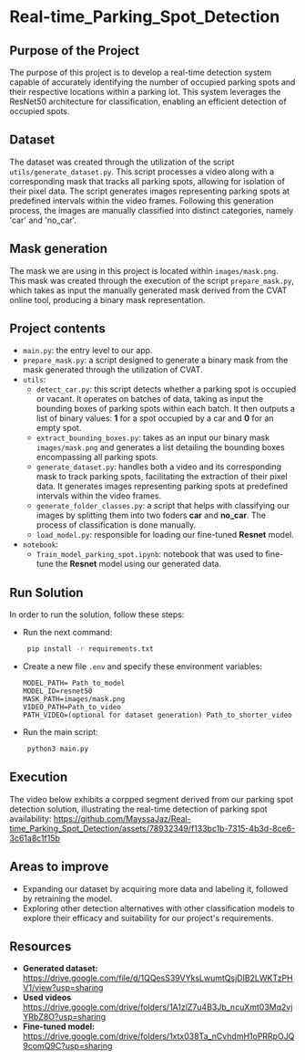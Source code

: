 # Real-time_Parking_Spot_Detection

## Purpose of the Project
The purpose of this project is to develop a real-time detection system capable of accurately identifying the number of occupied parking spots and their respective locations within a parking lot. This system leverages the ResNet50 architecture for classification, enabling an efficient detection of occupied spots.
## Dataset
The dataset was created through the utilization of the script `utils/generate_dataset.py`. This script processes a video along with a corresponding mask that tracks all parking spots, allowing for isolation of their pixel data. The script generates images representing parking spots at predefined intervals within the video frames. Following this generation process, the images are manually classified into distinct categories, namely 'car' and 'no_car'.
## Mask generation
The mask we are using in this project is located within `images/mask.png`. This mask was created through the execution of the script `prepare_mask.py`, which takes as input the manually generated mask derived from the CVAT online tool, producing a binary mask representation.
## Project contents
- `main.py`: the entry level to our app.
- `prepare_mask.py`: a script designed to generate a binary mask from the mask generated through the utilization of CVAT.
- `utils`:
    - `detect_car.py`: this script detects whether a parking spot is occupied or vacant. It operates on batches of data, taking as input the bounding boxes of parking spots within each batch. It then outputs a list of binary values: **1** for a spot occupied by a car and **0** for an empty spot.
    - `extract_bounding_boxes.py`: takes as an input our binary mask `images/mask.png` and generates a list detailing the bounding boxes encompassing all parking spots.
    - `generate_dataset.py`: handles both a video and its corresponding mask to track parking spots, facilitating the extraction of their pixel data. It generates images representing parking spots at predefined intervals within the video frames.
    - `generate_folder_classes.py`: a script that helps with classifying our images by splitting them into two foders **car** and **no_car**. The process of classification is done manually.
    - `load_model.py`: responsible for loading our fine-tuned **Resnet** model.
- `notebook`:
    - `Train_model_parking_spot.ipynb`: notebook that was used to fine-tune the **Resnet** model using our generated data.
## Run Solution
In order to run the solution, follow these steps:
- Run the next command:
   ```bash
    pip install -r requirements.txt
   ```
- Create a new file `.env` and specify these environment variables:
    ```env
    MODEL_PATH= Path_to_model
    MODEL_ID=resnet50
    MASK_PATH=images/mask.png
    VIDEO_PATH=Path_to_video
    PATH_VIDEO=(optional for dataset generation) Path_to_shorter_video
 
   ```
- Run the main script:
   ```bash
    python3 main.py
   ```

## Execution
The video below exhibits a corpped segment derived from our parking spot detection solution, illustrating the real-time detection of parking spot availability:
https://github.com/MayssaJaz/Real-time_Parking_Spot_Detection/assets/78932349/f133bc1b-7315-4b3d-8ce6-3c61a8c1f15b
## Areas to improve
- Expanding our dataset by acquiring more data and labeling it, followed by retraining the model.
- Exploring other detection alternatives with other classification models to explore their efficacy and suitability for our project's requirements.


## Resources
- **Generated dataset:** https://drive.google.com/file/d/1QQesS39VYksLwumtQsjDIB2LWKTzPHV1/view?usp=sharing
- **Used videos** https://drive.google.com/drive/folders/1A1zlZ7u4B3Jb_ncuXmt03Mq2vjYRbZ8O?usp=sharing
- **Fine-tuned model:** https://drive.google.com/drive/folders/1xtx038Ta_nCvhdmH1oPRRpOJQ9comQ9C?usp=sharing
